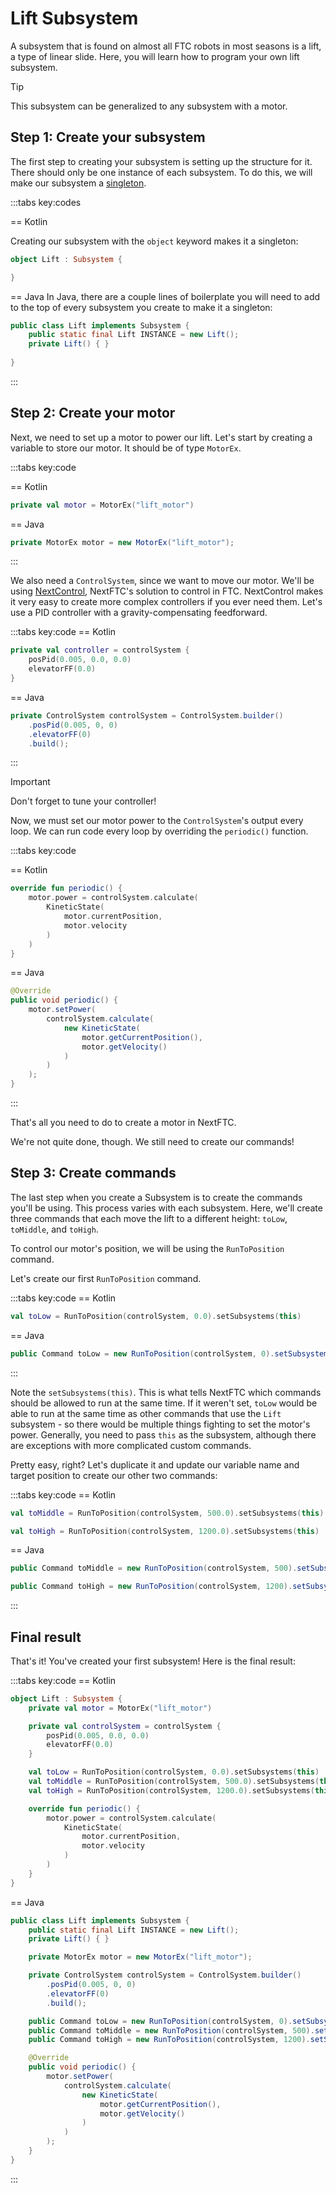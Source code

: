 # Lift Subsystem

A subsystem that is found on almost all FTC robots in most seasons is a lift, a
type of linear slide. Here, you
will learn how to program your own lift subsystem.

> [!TIP]
> This subsystem can be generalized to any subsystem with a motor.

## Step 1: Create your subsystem

The first step to creating your subsystem is setting up the structure for it.
There should only be one instance of each
subsystem. To do this, we will make our subsystem
a [singleton](https://www.geeksforgeeks.org/singleton-design-pattern/).

:::tabs key:codes

== Kotlin

Creating our subsystem with the `object` keyword makes it a singleton:

```kotlin
object Lift : Subsystem {

}
```

== Java
In Java, there are a couple lines of boilerplate you will need to add to the top
of every subsystem you create to
make it a singleton:

```java
public class Lift implements Subsystem {
    public static final Lift INSTANCE = new Lift();
    private Lift() { }
    
}
```

:::

## Step 2: Create your motor

Next, we need to set up a motor to power our lift. Let's start by creating a
variable to store our motor. It should be
of type `MotorEx`.

:::tabs key:code

== Kotlin

```kotlin
private val motor = MotorEx("lift_motor")
```

== Java

```java
private MotorEx motor = new MotorEx("lift_motor");
```

:::

We also need a `ControlSystem`, since we want to move our motor. We'll be
using [NextControl](/control), NextFTC's
solution to control in FTC. NextControl makes it very easy to create more
complex controllers if you ever need them.
Let's use a PID controller with a gravity-compensating feedforward.

:::tabs key:code
== Kotlin

```kotlin
private val controller = controlSystem {
    posPid(0.005, 0.0, 0.0)
    elevatorFF(0.0)
}
```

== Java

```java
private ControlSystem controlSystem = ControlSystem.builder()
    .posPid(0.005, 0, 0)
    .elevatorFF(0)
    .build();
```

:::

> [!IMPORTANT]
> Don't forget to tune your controller!

Now, we must set our motor power to the `ControlSystem`'s output every loop. We
can run code every loop by
overriding the `periodic()` function.

:::tabs key:code

== Kotlin

```kotlin
override fun periodic() {
    motor.power = controlSystem.calculate(
        KineticState(
            motor.currentPosition,
            motor.velocity
        )
    )
}
```

== Java

```java
@Override
public void periodic() {
    motor.setPower(
        controlSystem.calculate(
            new KineticState(
                motor.getCurrentPosition(),
                motor.getVelocity()
            )
        )
    );
}
```

:::

That's all you need to do to create a motor in NextFTC.

We're not quite done, though. We still need to create our commands!

## Step 3: Create commands

The last step when you create a Subsystem is to create the commands you'll be
using. This process varies with each
subsystem. Here, we'll create three commands that each move
the lift to a different height: `toLow`,
`toMiddle`, and `toHigh`.

To control our motor's position, we will be using the `RunToPosition` command.

Let's create our first `RunToPosition` command.

:::tabs key:code
== Kotlin

```kotlin
val toLow = RunToPosition(controlSystem, 0.0).setSubsystems(this)
```

== Java

```java
public Command toLow = new RunToPosition(controlSystem, 0).setSubsystems(this);
```

:::

Note the `setSubsystems(this)`. This is what tells NextFTC which commands should
be allowed to run at the same time. If it weren't set, `toLow` would be able to
run at the same time as other commands that use the `Lift` subsystem - so there
would be multiple things fighting to set the motor's power. Generally, you need
to pass `this` as the subsystem, although there are exceptions with more
complicated custom commands.

Pretty easy, right? Let's duplicate it and update our variable name and target
position to create our other two
commands:

:::tabs key:code
== Kotlin

```kotlin
val toMiddle = RunToPosition(controlSystem, 500.0).setSubsystems(this)

val toHigh = RunToPosition(controlSystem, 1200.0).setSubsystems(this)
```

== Java

```java
public Command toMiddle = new RunToPosition(controlSystem, 500).setSubsystems(this);

public Command toHigh = new RunToPosition(controlSystem, 1200).setSubsystems(this);
```

:::

## Final result

That's it! You've created your first subsystem! Here is the final result:

:::tabs key:code
== Kotlin

```kotlin
object Lift : Subsystem {
    private val motor = MotorEx("lift_motor")

    private val controlSystem = controlSystem {
        posPid(0.005, 0.0, 0.0)
        elevatorFF(0.0)
    }

    val toLow = RunToPosition(controlSystem, 0.0).setSubsystems(this)
    val toMiddle = RunToPosition(controlSystem, 500.0).setSubsystems(this)
    val toHigh = RunToPosition(controlSystem, 1200.0).setSubsystems(this)

    override fun periodic() {
        motor.power = controlSystem.calculate(
            KineticState(
                motor.currentPosition,
                motor.velocity
            )
        )
    }
}
```

== Java

```java
public class Lift implements Subsystem {
    public static final Lift INSTANCE = new Lift();
    private Lift() { }

    private MotorEx motor = new MotorEx("lift_motor");

    private ControlSystem controlSystem = ControlSystem.builder()
        .posPid(0.005, 0, 0)
        .elevatorFF(0)
        .build();

    public Command toLow = new RunToPosition(controlSystem, 0).setSubsystems(this);
    public Command toMiddle = new RunToPosition(controlSystem, 500).setSubsystems(this);
    public Command toHigh = new RunToPosition(controlSystem, 1200).setSubsystems(this);

    @Override
    public void periodic() {
        motor.setPower(
            controlSystem.calculate(
                new KineticState(
                    motor.getCurrentPosition(),
                    motor.getVelocity()
                )
            )
        );
    }
}
```

:::
